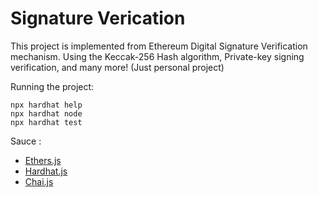 # Signature Verication

This project is implemented from Ethereum Digital Signature Verification mechanism. Using the Keccak-256 Hash algorithm, Private-key signing verification, and many more! (Just personal project)

Running the project:

```shell
npx hardhat help
npx hardhat node
npx hardhat test
```


Sauce : 
* [Ethers.js](https://docs.ethers.org/v6)
* [Hardhat.js](https://hardhat.org/docs)
* [Chai.js](https://www.chaijs.com/api/assert/)
